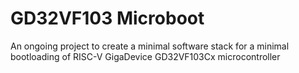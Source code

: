 # GD32VF103 Microboot

An ongoing project to create a minimal software stack for a minimal bootloading of RISC-V GigaDevice GD32VF103Cx microcontroller
